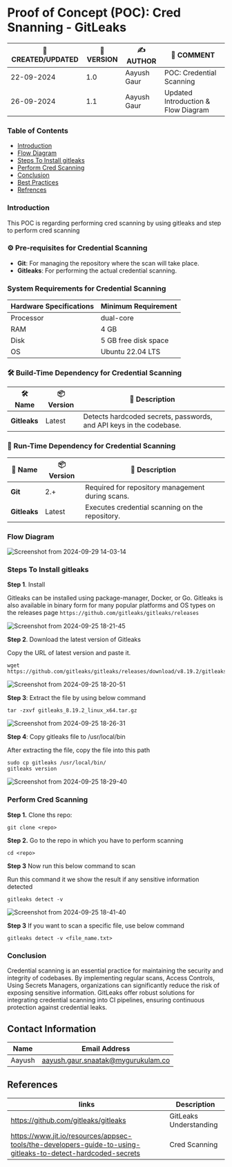 # Proof of Concept (POC): Cred Snanning - GitLeaks

| 📅 CREATED/UPDATED | 📌 VERSION | ✍️ AUTHOR    | 📝 COMMENT                     |
|--------------------|------------|--------------|--------------------------------|
| 22-09-2024         | 1.0       | Aayush Gaur  | POC: Credential Scanning               |
| 26-09-2024         | 1.1       | Aayush Gaur  | Updated Introduction & Flow Diagram               | 

### Table of Contents
- [Introduction](#introduction)
- [Flow Diagram](#flow-diagram)
- [Steps To Install gitleaks](#steps-to-install-gitleaks)
- [Perform Cred Scanning](#perform-cred-scanning)
- [Conclusion](#conclusion)
- [Best Practices](#best-practices)
- [Refrences](#refrences)

### Introduction
This POC is regarding performing cred scanning by using  gitleaks and step to perform cred scanning 

### ⚙️ Pre-requisites for Credential Scanning

- **Git**: For managing the repository where the scan will take place.
- **Gitleaks**: For performing the actual credential scanning.

### System Requirements for Credential Scanning
| Hardware Specifications | Minimum Requirement  |
|--------------------------|------------------------|
| Processor                | dual-core              |
| RAM                      | 4 GB                   |
| Disk                     | 5 GB free disk space   |
| OS                       | Ubuntu 22.04 LTS       |


### 🛠️ Build-Time Dependency for Credential Scanning

| 🛠️ Name  | 📦 Version | 📄 Description |
|----------|------------|----------------|
| **Gitleaks** | Latest     | Detects hardcoded secrets, passwords, and API keys in the codebase. |



### 🚀 Run-Time Dependency for Credential Scanning

| 🚀 Name  | 📦 Version       | 📄 Description                                    |
|---------|------------------|--------------------------------------------------|
| **Git**  | 2.+              | Required for repository management during scans. |
| **Gitleaks** | Latest         | Executes credential scanning on the repository.  |

### Flow Diagram
![Screenshot from 2024-09-29 14-03-14](https://github.com/user-attachments/assets/cb6fd9af-9e6c-4047-80c6-573babc3349b)



### Steps To Install gitleaks

**Step 1**. Install

Gitleaks can be installed using package-manager, Docker, or Go. Gitleaks is also available in binary form for many popular platforms and OS types on the releases page ``` https://github.com/gitleaks/gitleaks/releases ```

![Screenshot from 2024-09-25 18-21-45](https://github.com/user-attachments/assets/b7ab3c68-9e6a-4109-afe3-a18607f8ca86)


**Step 2**. Download the latest version of Gitleaks

Copy the URL of latest version and paste it.
```
wget https://github.com/gitleaks/gitleaks/releases/download/v8.19.2/gitleaks_8.19.2_linux_x64.tar.gz
```
![Screenshot from 2024-09-25 18-20-51](https://github.com/user-attachments/assets/1cf6a017-83a6-4081-84e7-e8b088f03848)

**Step 3**: Extract the file by using below command
```
tar -zxvf gitleaks_8.19.2_linux_x64.tar.gz
```
![Screenshot from 2024-09-25 18-26-31](https://github.com/user-attachments/assets/6e8145fa-10c2-4c30-8d32-e3dd54027bc1)

**Step 4**: Copy gitleaks file to /usr/local/bin

After extracting the file, copy the file into this path
```
sudo cp gitleaks /usr/local/bin/
gitleaks version

```
![Screenshot from 2024-09-25 18-29-40](https://github.com/user-attachments/assets/c4c3acf9-b3a0-4335-a759-479bd50ddb31)

### Perform Cred Scanning

**Step 1.** Clone ths repo:
```
git clone <repo>
```

**Step 2.** Go to the repo in which you have to perform scanning
```
cd <repo>
```

**Step 3** Now run this below command to scan 

Run this command it we show the result if any sensitive information detected
```
gitleaks detect -v
```
![Screenshot from 2024-09-25 18-41-40](https://github.com/user-attachments/assets/933dba1e-9b5b-4555-877e-0b9666e523c5)

**Step 3** If you want to scan a specific file, use below command
```
gitleaks detect -v <file_name.txt>
```


### Conclusion
Credential scanning is an essential practice for maintaining the security and integrity of codebases. By implementing regular scans, Access Controls, Using Secrets Managers, organizations can significantly reduce the risk of exposing sensitive information. GitLeaks offer robust solutions for integrating credential scanning into CI pipelines, ensuring continuous protection against credential leaks.

## Contact Information 
|Name|Email Address|
|:---:|:---:|
|Aayush|aayush.gaur.snaatak@mygurukulam.co|

## References 
|links | Description |
|-------|-----------|
|https://github.com/gitleaks/gitleaks| GitLeaks Understanding |
|https://www.jit.io/resources/appsec-tools/the-developers-guide-to-using-gitleaks-to-detect-hardcoded-secrets| Cred Scanning |


